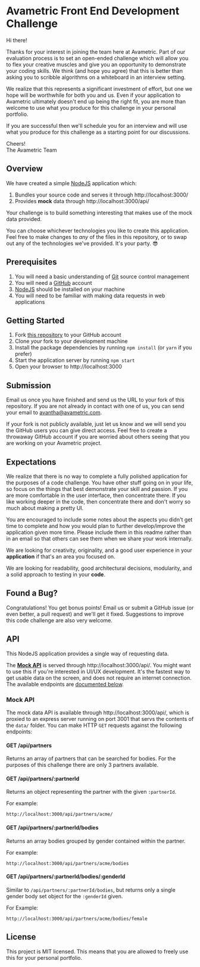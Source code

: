 Avametric Front End Development Challenge
========================================

Hi there!

Thanks for your interest in joining the team here at Avametric. Part of our
evaluation process is to set an open-ended challenge which will allow you to
flex your creative muscles and give you an opportunity to demonstrate your
coding skills. We think (and hope you agree) that this is better than asking
you to scribble algorithms on a whiteboard in an interview setting.

We realize that this represents a significant investment of effort, but one we
hope will be worthwhile for both you and us. Even if your application to Avametric ultimately doesn't end up being the right fit, you are more than welcome to use what you
produce for this challenge in your personal portfolio.

If you are successful then we'll schedule you for an interview and will use what you produce for this challenge as a starting point for our discussions.

Cheers!  
The Avametric Team

## Overview

We have created a simple [NodeJS](https://nodejs.org) application which:

1. Bundles your source code and serves it through http://localhost:3000/
2. Provides **mock** data through http://localhost:3000/api/

Your challenge is to build something interesting that makes use of the mock data provided. 

You can choose whichever technologies you like to create this application. Feel
free to make changes to _any_ of the files in this repository, or to swap out
any of the technologies we've provided. It's your party. 😎

## Prerequisites

1. You will need a basic understanding of [Git](https://git-scm.com/) source
   control management
2. You will need a [GitHub](https://github.com/) account
3. [NodeJS](http://nodejs.org/download/) should be installed on your machine
4. You will need to be familiar with making data requests in web applications

## Getting Started

1. Fork [this repository](https://github.com/avametric/front-end-code-challenge)
   to your GitHub account
2. Clone *your* fork to your development machine
2. Install the package dependencies by running `npm install` (or `yarn` if you prefer)
3. Start the application server by running `npm start`
4. Open your browser to http://localhost:3000

## Submission

Email us once you have finished and send us the URL to your fork of this repository.
If you are not already in contact with one of us, you can send your email to
[avantha@avametric.com](mailto:avantha@avametric.com).

If your fork is not publicly available, just let us know and we will send you the
GitHub users you can give direct access. Feel free to create a throwaway GitHub
account if you are worried about others seeing that you are working on your Avametric project.

## Expectations

We realize that there is no way to complete a fully polished application for the
purposes of a code challenge. You have other stuff going on in your life, so focus
on the things that best demonstrate your skill and passion. If you are more
comfortable in the user interface, then concentrate there. If you like working
deeper in the code, then concentrate there and don't worry so much about making
a pretty UI.

You are encouraged to include some notes about the aspects you didn't get time
to complete and how you would plan to further develop/improve the application
given more time. Please include them in this readme rather than in an email so
that others can see them when we share your work internally.

We are looking for creativity, originality, and a good user experience in your
**application** if that's an area you focused on.

We are looking for readability, good architectural decisions, modularity, and a
solid approach to testing in your **code**.

## Found a Bug?

Congratulations! You get bonus points! Email us or submit a GitHub issue
(or even better, a pull request) and we'll get it fixed. Suggestions to improve
this code challenge are also very welcome.

## API

This NodeJS application provides a single way of requesting data.

The **[Mock API](#mock-api)** is served through http://localhost:3000/api/.
You might want to use this if you're interested in UI/UX development. It's the
fastest way to get usable data on the screen, and does not require an internet
connection. The available endpoints are [documented below](#mock-api).

### Mock API

The mock data API is available through http://localhost:3000/api/, which is
proxied to an express server running on port 3001 that servs the contents of
the `data/` folder. You can make HTTP `GET` requests against the following endpoints:

#### GET /api/partners
Returns an array of partners that can be searched for bodies. For the purposes
of this challenge there are only 3 partners available.

#### GET /api/partners/:partnerId
Returns an object representing the partner with the given `:partnerId`.

For example:
```
http://localhost:3000/api/partners/acme/
```

#### GET /api/partners/:partnerId/bodies
Returns an array bodies grouped by gender contained within the partner.

For example:
```
http://localhost:3000/api/partners/acme/bodies
```

#### GET /api/partners/:partnerId/bodies/:genderId

Similar to `/api/partners/:partnerId/bodies`, but returns only a single gender body set
object for the `:genderId` given.

For Example:
```
http://localhost:3000/api/partners/acme/bodies/female
```


## License

This project is MIT licensed. This means that you are allowed to freely use this for your personal portfolio.
